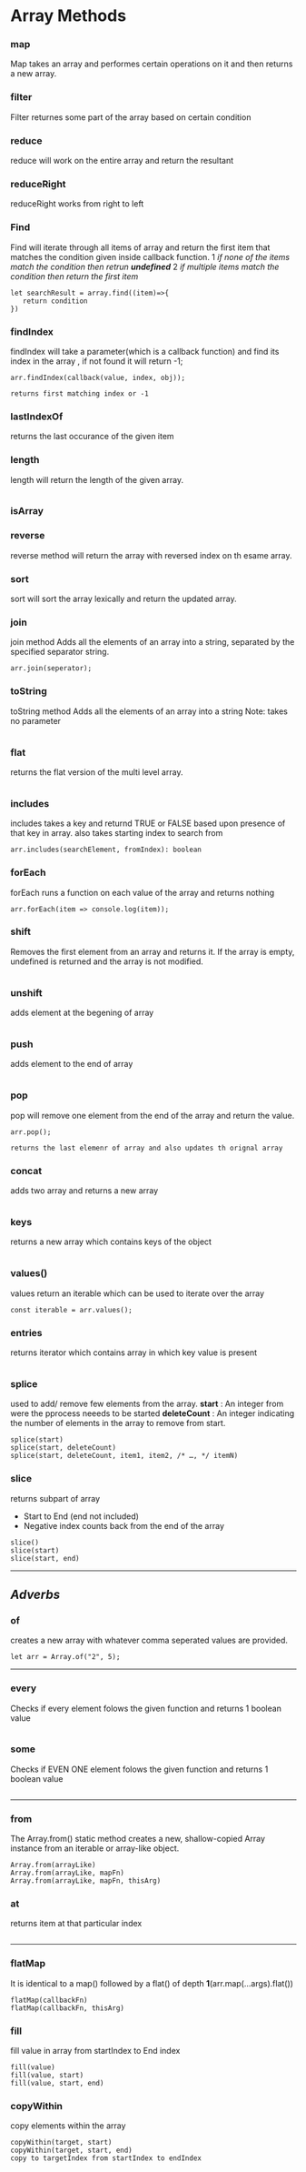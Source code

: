 # Array Methods

### map
Map takes an array and performes certain operations on it and then returns a new array.

### filter
Filter returnes some part of the array based on certain condition

### reduce
reduce will work on the entire array and return the resultant

### reduceRight
reduceRight works from right to left

### Find
Find will iterate through all items of array and return the first  item that matches the condition given inside callback function.
1 *if none of the items match the condition then retrun **undefined***
2 *if multiple items match the condition then return the first item*
```
let searchResult = array.find((item)=>{
   return condition
})
```

### findIndex
findIndex will take a parameter(which is a callback function) and find its index in the array , if not found it will return -1;

```
arr.findIndex(callback(value, index, obj));

returns first matching index or -1
```

### lastIndexOf
returns the last occurance of the given item




### length
length will return the length of the given array.

```
```

### isArray


### reverse
reverse method will return the array with reversed index on th esame array.

### sort 
sort will sort the array lexically and return the updated array.


### join
join method Adds all the elements of an array into a string, separated by the specified separator string.
```
arr.join(seperator);
```

### toString
toString method Adds all the elements of an array into a string
Note: takes no parameter
```

```

### flat
returns the flat version of the multi level array.
```
```

### includes
includes takes a key and returnd TRUE or FALSE based upon presence of that key in array.
also takes starting index to search from
```
arr.includes(searchElement, fromIndex): boolean

```
### forEach
forEach runs a function on each value of the array and returns nothing
```
arr.forEach(item => console.log(item));
```

### shift
Removes the first element from an array and returns it. If the array is empty, undefined is returned and the array is not modified.
```
```
### unshift
adds element at the begening of array
```
```

### push
adds element to the end of array 
```
```
### pop
pop will remove one element from the end of the array and return the value.
```
arr.pop();

returns the last elemenr of array and also updates th orignal array
```

### concat
adds two array and returns a new array
```
```

### keys
returns a new array which contains keys of the object
```
```

### values()
values return an iterable which can be used to iterate over the array
```
const iterable = arr.values();
```

### entries
returns iterator which contains array in which key value is present
```
```

### splice
used to add/ remove few elements from the array.
**start** : An integer from were the pprocess neeeds to be started
**deleteCount** : An integer indicating the number of elements in the array to remove from start.
```
splice(start)
splice(start, deleteCount)
splice(start, deleteCount, item1, item2, /* …, */ itemN)
```
### slice
returns subpart of array 
 - Start to End (end not included)
 - Negative index counts back from the end of the array
```
slice()
slice(start)
slice(start, end)
```
---
## *Adverbs*


### of
creates a new array with whatever comma seperated values are provided.
```
let arr = Array.of("2", 5);
```
---
### every
Checks if every element folows the given function and returns 1 boolean value
```
```
### some
Checks if EVEN ONE element folows the given function and returns 1 boolean value
```
```
---

### from
The Array.from() static method creates a new, shallow-copied Array instance from an iterable or array-like object.
```
Array.from(arrayLike)
Array.from(arrayLike, mapFn)
Array.from(arrayLike, mapFn, thisArg)

```

### at
returns item at that particular index
```
```
---

### flatMap
It is identical to a map() followed by a flat() of depth **1**(arr.map(...args).flat())
```
flatMap(callbackFn)
flatMap(callbackFn, thisArg)

```

### fill
fill value in array from startIndex to End index
```
fill(value)
fill(value, start)
fill(value, start, end)

```
### copyWithin
copy elements within the array
```
copyWithin(target, start)
copyWithin(target, start, end)
copy to targetIndex from startIndex to endIndex
```



